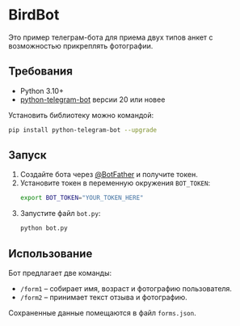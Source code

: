 # BirdBot

Это пример телеграм-бота для приема двух типов анкет с возможностью прикреплять фотографии.

## Требования
- Python 3.10+
- [python-telegram-bot](https://python-telegram-bot.org/) версии 20 или новее

Установить библиотеку можно командой:
```bash
pip install python-telegram-bot --upgrade
```

## Запуск
1. Создайте бота через [@BotFather](https://t.me/BotFather) и получите токен.
2. Установите токен в переменную окружения `BOT_TOKEN`:
   ```bash
   export BOT_TOKEN="YOUR_TOKEN_HERE"
   ```
3. Запустите файл `bot.py`:
   ```bash
   python bot.py
   ```

## Использование
Бот предлагает две команды:
- `/form1` – собирает имя, возраст и фотографию пользователя.
- `/form2` – принимает текст отзыва и фотографию.

Сохраненные данные помещаются в файл `forms.json`.
